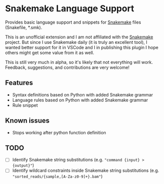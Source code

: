 # Snakemake Language Support

Provides basic language support and snippets for [Snakemake](https://snakemake.readthedocs.io) files (Snakefile, *.smk).

This is an unofficial extension and I am not affiliated with the [Snakemake](https://snakemake.readthedocs.io) project.
But since I use Snakemake daily (it is truly an excellent tool), I wanted better support for it in VSCode and I in publishing this plugin I hope others might get some value from it as well.

This is still very much in alpha, so it's likely that not everything will work.
Feedback, suggestions, and contributions are very welcome!

## Features

- Syntax definitions based on Python with added Snakemake grammar
- Language rules based on Python with added Snakemake grammar
- Rule snippet

## Known issues

- Stops working after python function definition

## TODO

- [ ] Identify Snakemake string substitutions (e.g. `"command {input} > {output}"`)
- [ ] Identify wildcard constraints inside Snakemake string substitutions (e.g. `"sorted_reads/{sample,[A-Za-z0-9]+}.bam"`)
